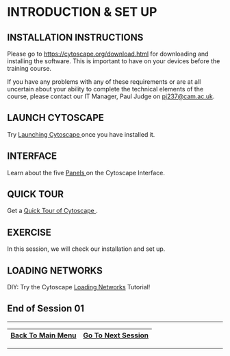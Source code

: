 # INTRODUCTION & SET UP


## INSTALLATION INSTRUCTIONS

Please go to https://cytoscape.org/download.html for downloading and installing the software. This is important to have on your devices before the training course.

If you have any problems with any of these requirements or are at all uncertain about your ability to complete the technical elements of the course, please contact our IT Manager, Paul Judge on pj237@cam.ac.uk. 

## LAUNCH CYTOSCAPE

Try <a href= /Documents/Launching_Cytoscape.md>Launching Cytoscape </a> once you have installed it.

## INTERFACE

Learn about the five <a href= /Documents/Panels.md>Panels </a> on the Cytoscape Interface.

## QUICK TOUR

Get a <a href= /Documents/Quick_Tour_of_Cytoscape.md> Quick Tour of Cytoscape </a>.

## EXERCISE

In this session, we will check our installation and set up.

## LOADING NETWORKS

DIY: Try the Cytoscape <a href=https://cytoscape.org/cytoscape-tutorials/protocols/loading-networks/#/>Loading Networks</a> Tutorial!

     
## End of Session 01
---

| <a href="/Readme.md"><span class="glyphicon glyphicon-menu-left" aria-hidden="true"></span><span class="sr-only">Back To Main Menu </span></a> | <a href="/Documents/Set02.md"><span class="glyphicon glyphicon-menu-right" aria-hidden="true"></span><span class="sr-only">Go To Next Session</span></a> | 
  | ---- | ----|    
  
  ---

